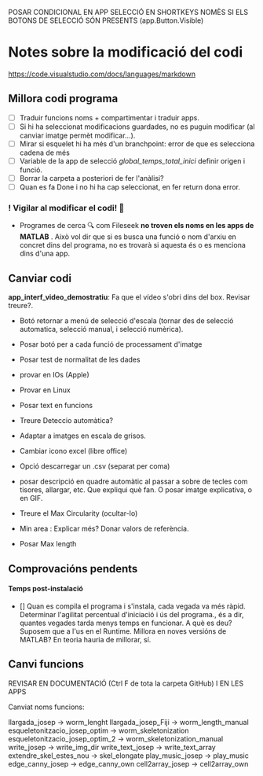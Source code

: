 


POSAR CONDICIONAL EN APP SELECCIÓ EN SHORTKEYS NOMÈS SI ELS BOTONS DE SELECCIÓ SÓN PRESENTS (app.Button.Visible)

# Notes sobre la modificació del codi

https://code.visualstudio.com/docs/languages/markdown

## Millora codi programa  
- [ ] Traduir funcions noms + compartimentar i traduir apps.
- [ ] Si hi ha seleccionat  modificacions guardades, no es puguin modificar (al canviar imatge permèt modificar...).
- [ ] Mirar si esquelet hi ha més d'un branchpoint: error de que es selecciona cadena de més
- [ ] Variable de la app de selecció *global_temps_total_inici* definir origen i funció.
- [ ] Borrar la carpeta a posteriori de fer l'anàlisi?
- [ ] Quan es fa Done i no hi ha cap seleccionat, en fer return dona error.

### ! Vigilar al modificar el codi! 👀

- Programes de cerca 🔍  com Fileseek **no troven els noms en les apps de MATLAB** . Això vol dir que si es busca una funció o nom d'arxiu en concret dins del programa, no es trovarà si aquesta és o es menciona dins d'una app.




## Canviar codi

**app_interf_video_demostratiu**: Fa que el vídeo s'obri dins del box. Revisar treure?.

- Botó retornar a menú de selecció d'escala (tornar des de selecció automatica, selecció manual, i selecció numèrica).

- Posar botó per a cada funció de processament d'imatge

- Posar test de normalitat de les dades

- provar en IOs (Apple)
- Provar en Linux

- Posar text en funcions
- Treure Deteccio automàtica?

- Adaptar a imatges en escala de grisos.

- Cambiar icono excel (libre office)
- Opció descarregar un .csv (separat per coma)

- posar descripció en quadre automàtic al passar a sobre de tecles com tisores, allargar, etc. Que expliqui què fan. O posar imatge explicativa, o en GIF.

- Treure el Max Circularity (ocultar-lo)

- Min area : Explicar més? Donar valors de referència.

- Posar Max length









## Comprovacións pendents

 
#### Temps post-instalació
- [] Quan es compila el programa i s'instala, cada vegada va més ràpid. Determinar l'agilitat percentual d'iniciació i ús del programa., és a dir, quantes vegades tarda menys temps en funcionar. 
A què es deu? Suposem que a l'us en el Runtime.
Millora en noves versións de MATLAB? En teoria hauria de millorar, sí.



## Canvi funcions

REVISAR EN DOCUMENTACIÓ (Ctrl F de tota la carpeta GitHub) I EN LES APPS

Canviat noms funcions:

llargada_josep -> worm_lenght
llargada_josep_Fiji -> worm_length_manual
esqueletonitzacio_josep_optim -> worm_skeletonization
esqueletonitzacio_josep_optim_2 -> worm_skeletonization_manual
write_josep -> write_img_dir
write_text_josep -> write_text_array
extendre_skel_estes_nou -> skel_elongate
play_music_josep -> play_music
edge_canny_josep -> edge_canny_own
cell2array_josep -> cell2array_own

